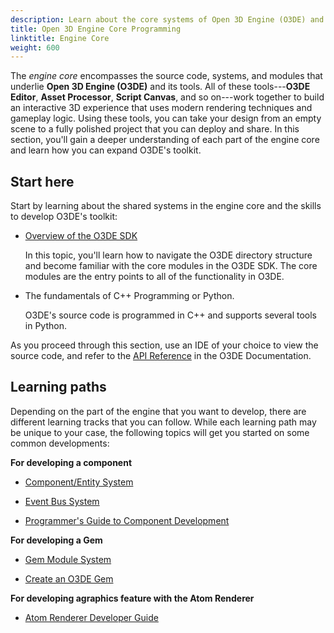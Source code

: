 ```yaml
---
description: Learn about the core systems of Open 3D Engine (O3DE) and how you can extend those systems by programming.
title: Open 3D Engine Core Programming
linktitle: Engine Core
weight: 600
---
```


The *engine core* encompasses the source code, systems, and modules that underlie **Open 3D Engine (O3DE)** and its tools. All of these tools---**O3DE Editor**, **Asset Processor**, **Script Canvas**, and so on---work together to build an interactive 3D experience that uses modern rendering techniques and gameplay logic. Using these tools, you can take your design from an empty scene to a fully polished project that you can deploy and share. In this section, you'll gain a deeper understanding of each part of the engine core and learn how you can expand O3DE's toolkit.

## Start here

Start by learning about the shared systems in the engine core and the skills to develop O3DE's toolkit:

- [Overview of the O3DE SDK](/docs/welcome-guide/key-concepts/#overview-of-the-o3de-sdk)

   In this topic, you'll learn how to navigate the O3DE directory structure and become familiar with the core modules in the O3DE SDK. The core modules are the entry points to all of the functionality in O3DE. 

- The fundamentals of C++ Programming or Python.
  
  O3DE's source code is programmed in C++ and supports several tools in Python.


As you proceed through this section, use an IDE of your choice to view the source code, and refer to the [API Reference](/docs/api/) in the O3DE Documentation.

## Learning paths

Depending on the part of the engine that you want to develop, there are different learning tracks that you can follow. While each learning path may be unique to your case, the following topics will get you started on some common developments:

**For developing a component**
  
  - [Component/Entity System](/docs/welcome-guide/key-concepts/#the-component-entity-system)
  
  - [Event Bus System](/docs/user-guide/engine/ebus/)
  
  - [Programmer's Guide to Component Development](/docs/user-guide/components/development/)

**For developing a Gem**
  
  - [Gem Module System](/docs/user-guide/gems/development/overview/)

  - [Create an O3DE Gem](/docs/user-guide/gems/development/creating/)


**For developing agraphics feature with the Atom Renderer**
  
  - [Atom Renderer Developer Guide](/docs/atom-guide/dev-guide/)
